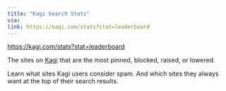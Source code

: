 ```yaml
---
title: "Kagi Search Stats"
via:
link: https://kagi.com/stats?stat=leaderboard
---
```


https://kagi.com/stats?stat=leaderboard

The sites on [Kagi](https://kagi.com) that are the most pinned, blocked, raised, or lowered.

Learn what sites Kagi users consider spam. And which sites they always want at the top of their search results.

